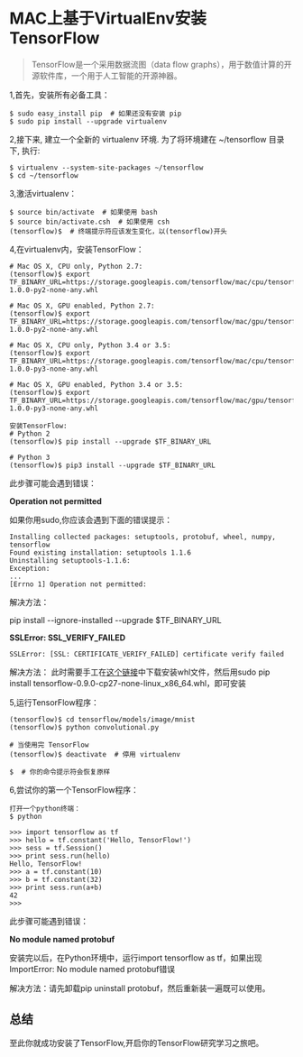 # MAC上基于VirtualEnv安装TensorFlow

> TensorFlow是一个采用数据流图（data flow graphs），用于数值计算的开源软件库，一个用于人工智能的开源神器。

1,首先，安装所有必备工具：

```
$ sudo easy_install pip  # 如果还没有安装 pip
$ sudo pip install --upgrade virtualenv

```
2,接下来, 建立一个全新的 virtualenv 环境. 为了将环境建在 ~/tensorflow 目录下, 执行:

```
$ virtualenv --system-site-packages ~/tensorflow
$ cd ~/tensorflow

```
3,激活virtualenv：

```
$ source bin/activate  # 如果使用 bash
$ source bin/activate.csh  # 如果使用 csh
(tensorflow)$  # 终端提示符应该发生变化，以(tensorflow)开头

```
4,在virtualenv内，安装TensorFlow：

```
# Mac OS X, CPU only, Python 2.7:
(tensorflow)$ export TF_BINARY_URL=https://storage.googleapis.com/tensorflow/mac/cpu/tensorflow-1.0.0-py2-none-any.whl

# Mac OS X, GPU enabled, Python 2.7:
(tensorflow)$ export TF_BINARY_URL=https://storage.googleapis.com/tensorflow/mac/gpu/tensorflow_gpu-1.0.0-py2-none-any.whl

# Mac OS X, CPU only, Python 3.4 or 3.5:
(tensorflow)$ export TF_BINARY_URL=https://storage.googleapis.com/tensorflow/mac/cpu/tensorflow-1.0.0-py3-none-any.whl

# Mac OS X, GPU enabled, Python 3.4 or 3.5:
(tensorflow)$ export TF_BINARY_URL=https://storage.googleapis.com/tensorflow/mac/gpu/tensorflow_gpu-1.0.0-py3-none-any.whl

安装TensorFlow:
# Python 2
(tensorflow)$ pip install --upgrade $TF_BINARY_URL

# Python 3
(tensorflow)$ pip3 install --upgrade $TF_BINARY_URL

```
此步骤可能会遇到错误：

**Operation not permitted**

如果你用sudo,你应该会遇到下面的错误提示：
```
Installing collected packages: setuptools, protobuf, wheel, numpy, tensorflow
Found existing installation: setuptools 1.1.6
Uninstalling setuptools-1.1.6:
Exception:
...
[Errno 1] Operation not permitted:
```

解决方法：

pip install --ignore-installed --upgrade $TF_BINARY_URL


**SSLError: SSL_VERIFY_FAILED**

```
SSLError: [SSL: CERTIFICATE_VERIFY_FAILED] certificate verify failed

```
解决方法：
此时需要手工在[这个链接](https://github.com/tensorflow/tensorflow)中下载安装whl文件，然后用sudo pip install tensorflow-0.9.0-cp27-none-linux_x86_64.whl，即可安装

5,运行TensorFlow程序：

```
(tensorflow)$ cd tensorflow/models/image/mnist
(tensorflow)$ python convolutional.py

# 当使用完 TensorFlow
(tensorflow)$ deactivate  # 停用 virtualenv

$  # 你的命令提示符会恢复原样
```
6,尝试你的第一个TensorFlow程序：

```
打开一个python终端：
$ python

>>> import tensorflow as tf
>>> hello = tf.constant('Hello, TensorFlow!')
>>> sess = tf.Session()
>>> print sess.run(hello)
Hello, TensorFlow!
>>> a = tf.constant(10)
>>> b = tf.constant(32)
>>> print sess.run(a+b)
42
>>>

```
此步骤可能遇到错误：

**No module named protobuf**

安装完以后，在Python环境中，运行import tensorflow as tf，如果出现ImportError: No module named protobuf错误

解决方法：请先卸载pip uninstall protobuf，然后重新装一遍既可以使用。

## 总结
至此你就成功安装了TensorFlow,开启你的TensorFlow研究学习之旅吧。

